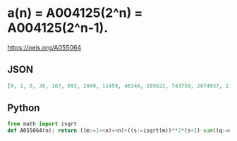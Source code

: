 # a\(n\) \= A004125\(2^n\) \= A004125\(2^n\-1\)\.
https://oeis.org/A055064
## JSON
```JSON
[0, 1, 8, 36, 167, 693, 2849, 11459, 46244, 185622, 743759, 2974937, 11907026, 47643438, 190606963, 762449101, 3049917900, 12199777048, 48799551822, 195198666492, 780796575104, 3123189865122, 12492766610068, 49971069327602, 199884317492186, 799537344955292]
```
## Python
```Python
from math import isqrt
def A055064(n): return ((m:=1<<n)<<n)+((s:=isqrt(m))**2*(s+1)-sum((q:=m//k)*((k<<1)+q+1) for k in range(1,s+1))>>1) # _Chai Wah Wu_, Oct 22 2023
```
